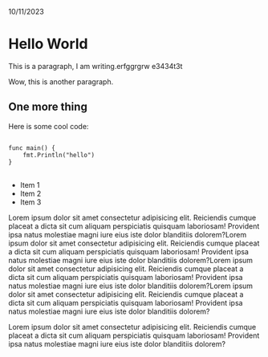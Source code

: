 10/11/2023
# Hello World

This is a paragraph, I am writing.erfggrgrw e3434t3t

Wow, this is another paragraph. 

## One more thing

Here is some cool code:
<pre class="go">
<code>
func main() {
    fmt.Println("hello")
}
</code>
</pre>
- Item 1
- Item 2
- Item 3

Lorem ipsum dolor sit amet consectetur adipisicing elit. Reiciendis cumque placeat a dicta sit cum aliquam perspiciatis quisquam laboriosam! Provident ipsa natus molestiae magni iure eius iste dolor blanditiis dolorem?Lorem ipsum dolor sit amet consectetur adipisicing elit. Reiciendis cumque placeat a dicta sit cum aliquam perspiciatis quisquam laboriosam! Provident ipsa natus molestiae magni iure eius iste dolor blanditiis dolorem?Lorem ipsum dolor sit amet consectetur adipisicing elit. Reiciendis cumque placeat a dicta sit cum aliquam perspiciatis quisquam laboriosam! Provident ipsa natus molestiae magni iure eius iste dolor blanditiis dolorem?Lorem ipsum dolor sit amet consectetur adipisicing elit. Reiciendis cumque placeat a dicta sit cum aliquam perspiciatis quisquam laboriosam! Provident ipsa natus molestiae magni iure eius iste dolor blanditiis dolorem?


Lorem ipsum dolor sit amet consectetur adipisicing elit. Reiciendis cumque placeat a dicta sit cum aliquam perspiciatis quisquam laboriosam! Provident ipsa natus molestiae magni iure eius iste dolor blanditiis dolorem?